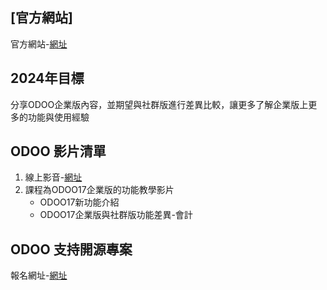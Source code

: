 ## [官方網站]
官方網站-[網址](https://consultant.xienci.com/)
## 2024年目標
分享ODOO企業版內容，並期望與社群版進行差異比較，讓更多了解企業版上更多的功能與使用經驗
## ODOO 影片清單
1. 線上影音-[網址](https://www.youtube.com/channel/UCFn6F8NOS8MTDP4ZSb_ppUA)
2. 課程為ODOO17企業版的功能教學影片
   + ODOO17新功能介紹
   + ODOO17企業版與社群版功能差異-會計

## ODOO 支持開源專案
報名網址-[網址](https://consultant.xienci.com/event/2003odoo-1/register)

